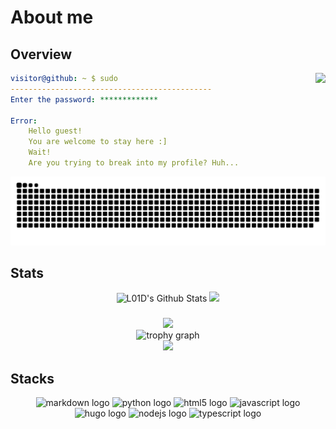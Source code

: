 # About me
## Overview
<picture>
    <source
      srcset="https://lanyard.cnrad.dev/api/477856586765828127?theme=dark&idleMessage=Resting"
      media="(prefers-color-scheme: dark)"
    />
    <source
      srcset="https://lanyard.cnrad.dev/api/477856586765828127?theme=light&idleMessage=Resting"
      media="(prefers-color-scheme: light), (prefers-color-scheme: no-preference)"
    />
    <img src="https://lanyard.cnrad.dev/api/477856586765828127&idleMessage=Resting" align="right"/>
</picture>

```yml
visitor@github: ~ $ sudo
---------------------------------------------
Enter the password: *************

Error:
    Hello guest!
    You are welcome to stay here :]
    Wait!
    Are you trying to break into my profile? Huh...
```

<div align="center">
  <img src="https://raw.githubusercontent.com/IL01DI/IL01DI/output/snake.svg" alt="Snake animation" />
</div>

## Stats

<div align="center">
  <img src="https://github-readme-stats.vercel.app/api?username=il01di&show_icons=true&include_all_commits=true&hide_border=true&theme=transparent&order1" alt="L01D's Github Stats" />    
  <img src="https://github-readme-stats.vercel.app/api/top-langs?username=IL01DI&locale=en&hide_title=false&layout=compact&card_width=320&langs_count=6&hide_border=true&theme=transparent&order=2"/>
</div>

###

<div align=center>
<picture>
  <source
    srcset="https://streak-stats.demolab.com?user=IL01DI&locale=en&mode=weekly&theme=github_dark&hide_border=false&border_radius=5&order=1"
    media="(prefers-color-scheme: dark)"
  />
  <source
    srcset="https://streak-stats.demolab.com?user=IL01DI&locale=en&mode=weekly&theme=github_light&hide_border=false&border_radius=5&order=1"
    media="(prefers-color-scheme: light), (prefers-color-scheme: no-preference)"
  />
  <img src="https://streak-stats.demolab.com?user=IL01DI&locale=en&mode=weekly" />
</picture>
</div>


<div align="center">
  <img src="https://github-profile-trophy.vercel.app?username=IL01DI&theme=flat&column=-1&row=1&margin-w=8&margin-h=8&no-bg=true&no-frame=false&order=4" height="150" alt="trophy graph"  />
</div>
<div align="center">
  <picture>
    <source
      srcset="https://github-readme-activity-graph.vercel.app/graph?username=IL01DI&radius=16&theme=github-dark&area=true&order=5"
      media="(prefers-color-scheme: dark)"
    />
    <source
      srcset="https://github-readme-activity-graph.vercel.app/graph?username=IL01DI&radius=16&theme=github-light&area=true&order=5"
      media="(prefers-color-scheme: light), (prefers-color-scheme: no-preference)"
    />
    <img src="https://github-readme-activity-graph.vercel.app/graph?username=IL01DI&radius=16" />
  </picture>
</div>

## Stacks
<div align="center">
  <img src="https://cdn.jsdelivr.net/gh/devicons/devicon/icons/markdown/markdown-original.svg" height="40" alt="markdown logo"  />
  <img src="https://cdn.jsdelivr.net/gh/devicons/devicon/icons/python/python-original.svg" height="40" alt="python logo"  />
  <img src="https://cdn.jsdelivr.net/gh/devicons/devicon/icons/html5/html5-original.svg" height="40" alt="html5 logo"  />
  <img src="https://cdn.jsdelivr.net/gh/devicons/devicon/icons/javascript/javascript-original.svg" height="40" alt="javascript logo"  />
  <img src="https://cdn.jsdelivr.net/gh/devicons/devicon/icons/hugo/hugo-original.svg" height="40" alt="hugo logo"  />
  <img src="https://cdn.jsdelivr.net/gh/devicons/devicon/icons/nodejs/nodejs-original.svg" height="40" alt="nodejs logo"  />
  <img src="https://cdn.jsdelivr.net/gh/devicons/devicon/icons/typescript/typescript-original.svg" height="40" alt="typescript logo"  />
</div>
